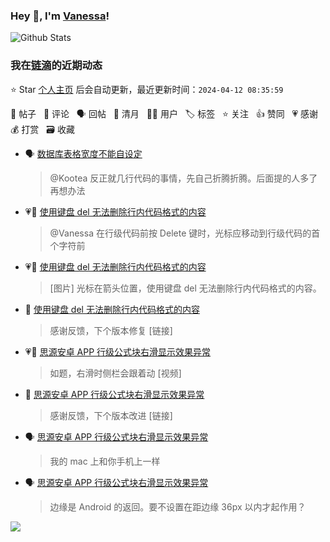### Hey 👋, I'm [Vanessa](http://vanessa.b3log.org/)!

![Github Stats](https://github-readme-stats.vercel.app/api?username=Vanessa219&show_icons=true)

<!--events start -->

### 我在[链滴](https://ld246.com)的近期动态

⭐️ Star [个人主页](https://github.com/Vanessa219/Vanessa219) 后会自动更新，最近更新时间：`2024-04-12 08:35:59`

📝 帖子 &nbsp; 💬 评论 &nbsp; 🗣 回帖 &nbsp; 🌙 清月 &nbsp; 👨‍💻 用户 &nbsp; 🏷️ 标签 &nbsp; ⭐️ 关注 &nbsp; 👍 赞同 &nbsp; 💗 感谢 &nbsp; 💰 打赏 &nbsp; 🗃 收藏

* 🗣 [数据库表格宽度不能自设定](https://ld246.com/article/1712373928096/comment/1712493659494#comments)

  > @Kootea 反正就几行代码的事情，先自己折腾折腾。后面提的人多了再想办法
* 💗💬 [使用键盘 del 无法删除行内代码格式的内容](https://ld246.com/article/1712749150139/comment/1712749400749#comments)

  > @Vanessa 在行级代码前按 Delete 键时，光标应移动到行级代码的首个字符前
* 💗📝 [使用键盘 del 无法删除行内代码格式的内容](https://ld246.com/article/1712749150139)

  > [图片] 光标在箭头位置，使用键盘 del 无法删除行内代码格式的内容。
* 💬 [使用键盘 del 无法删除行内代码格式的内容](https://ld246.com/article/1712749150139/comment/1712834542275#comments)

  > 感谢反馈，下个版本修复 [链接]
* 💗📝 [思源安卓 APP 行级公式块右滑显示效果异常](https://ld246.com/article/1712790840232)

  > 如题，右滑时侧栏会跟着动 [视频]
* 💬 [思源安卓 APP 行级公式块右滑显示效果异常](https://ld246.com/article/1712790840232/comment/1712830177130#comments)

  > 感谢反馈，下个版本改进 [链接]
* 🗣 [思源安卓 APP 行级公式块右滑显示效果异常](https://ld246.com/article/1712790840232/comment/1712796056936#comments)

  > 我的 mac 上和你手机上一样
* 🗣 [思源安卓 APP 行级公式块右滑显示效果异常](https://ld246.com/article/1712790840232/comment/1712793327212#comments)

  > 边缘是 Android 的返回。要不设置在距边缘 36px 以内才起作用？


<!--events end -->

<a title="Hits" target="_blank" href="https://github.com/Vanessa219/Vanessa219"><img src="https://hits.b3log.org/Vanessa219/Vanessa219.svg"></a>
